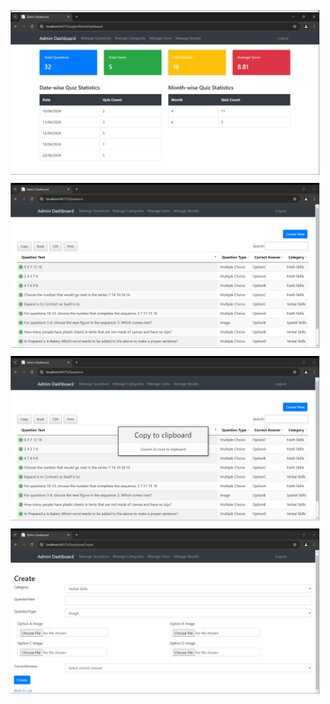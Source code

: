 <div style="display: flex; flex-wrap: wrap; justify-content: center;">
    <div style="flex: 50%; padding: 5px;">
        <img src="Screenshots/Screenshot%202024-06-22%20110923.png" alt="Screenshot 1" style="width: 100%;">
    </div>
    <div style="flex: 50%; padding: 5px;">
        <img src="Screenshots/Screenshot%202024-06-22%20110959.png" alt="Screenshot 2" style="width: 100%;">
    </div>
    <div style="flex: 50%; padding: 5px;">
        <img src="Screenshots/Screenshot%202024-06-22%20111019.png" alt="Screenshot 3" style="width: 100%;">
    </div>
    <div style="flex: 50%; padding: 5px;">
        <img src="Screenshots/Screenshot%202024-06-22%20111331.png" alt="Screenshot 4" style="width: 100%;">
    </div>
    <!-- Add more screenshots following the same pattern -->
</div>
